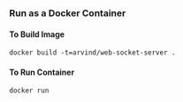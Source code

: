 ### Run as a Docker Container

#### To Build Image
```shell
docker build -t=arvind/web-socket-server .
```

#### To Run Container
```shell
docker run
```